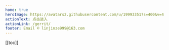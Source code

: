 ```yaml
---
home: true
heroImage: https://avatars2.githubusercontent.com/u/19993351?s=400&v=4
actionText: 点击进入
actionLink: /gerrit/
footer: Email © linjinze999@163.com
---
```


[[toc]]